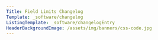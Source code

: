 ```yaml
---
Title: Field Limits Changelog
Template: _software/changelog
ListingTemplate: _software/changelogEntry
HeaderBackgroundImage: /assets/img/banners/css-code.jpg
---
```

